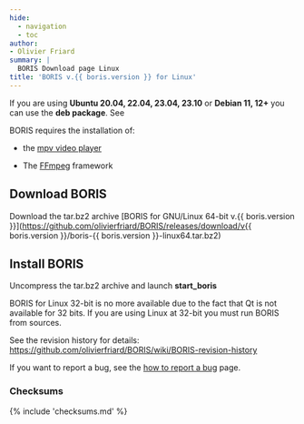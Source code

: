 ```yaml
---
hide:
  - navigation
  - toc
author:
- Olivier Friard
summary: |
  BORIS Download page Linux
title: 'BORIS v.{{ boris.version }} for Linux'
---
```


If you are using **Ubuntu 20.04, 22.04, 23.04, 23.10** or **Debian 11,
12+** you can use the **deb package**. See

BORIS requires the installation of:

* the [mpv video player](https://www.mpv.io)

* The [FFmpeg](https://www.ffmpeg.org) framework




## Download BORIS


Download the tar.bz2 archive [BORIS for GNU/Linux 64-bit
v.{{ boris.version }}](https://github.com/olivierfriard/BORIS/releases/download/v{{ boris.version }}/boris-{{ boris.version }}-linux64.tar.bz2)

## Install BORIS


Uncompress the tar.bz2 archive and launch **start\_boris**

BORIS for Linux 32-bit is no more available due to the fact that Qt is
not available for 32 bits. If you are using Linux at 32-bit you must run
BORIS from sources.

See the revision history for details:
<https://github.com/olivierfriard/BORIS/wiki/BORIS-revision-history>

If you want to report a bug, see the [how to report a bug](report_a_bug.md) page.


### Checksums

{% include 'checksums.md' %}

